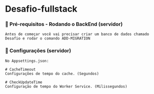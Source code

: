 # Desafio-fullstack

### 🎲  Pré-requisitos - Rodando o BackEnd (servidor)

```
Antes de começar você vai precisar criar um banco de dados chamado Desafio e rodar o comando ADD-MIGRATION
```

### 🎲  Configurações (servidor)

```
No Appsettings.json:

# CacheTimeout
Configurações de tempo do cache. (Segundos)

# CheckUpdateTime
Configuração de tempo do Worker Service. (Milissegundos)
```
